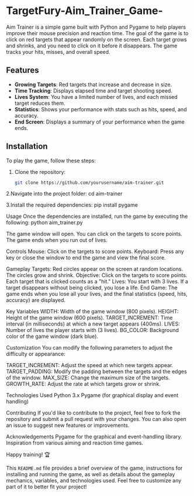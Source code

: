 
# TargetFury-Aim_Trainer_Game-

Aim Trainer is a simple game built with Python and Pygame to help players improve their mouse precision and reaction time. The goal of the game is to click on red targets that appear randomly on the screen. Each target grows and shrinks, and you need to click on it before it disappears. The game tracks your hits, misses, and overall speed.

## Features

- **Growing Targets**: Red targets that increase and decrease in size.
- **Time Tracking**: Displays elapsed time and target shooting speed.
- **Lives System**: You have a limited number of lives, and each missed target reduces them.
- **Statistics**: Shows your performance with stats such as hits, speed, and accuracy.
- **End Screen**: Displays a summary of your performance when the game ends.

## Installation

To play the game, follow these steps:

1. Clone the repository:
   ```bash
   git clone https://github.com/yourusername/aim-trainer.git
2.Navigate into the project folder:
 cd aim-trainer
 
3.Install the required dependencies:
pip install pygame

Usage
Once the dependencies are installed, run the game by executing the following:
python aim_trainer.py

The game window will open. You can click on the targets to score points. The game ends when you run out of lives.

Controls
Mouse: Click on the targets to score points.
Keyboard: Press any key or close the window to end the game and view the final score.

Gameplay
Targets: Red circles appear on the screen at random locations. The circles grow and shrink.
Objective: Click on the targets to score points. Each target that is clicked counts as a "hit."
Lives: You start with 3 lives. If a target disappears without being clicked, you lose a life.
End Game: The game ends when you lose all your lives, and the final statistics (speed, hits, accuracy) are displayed.

Key Variables
WIDTH: Width of the game window (800 pixels).
HEIGHT: Height of the game window (600 pixels).
TARGET_INCREMENT: Time interval (in milliseconds) at which a new target appears (400ms).
LIVES: Number of lives the player starts with (3 lives).
BG_COLOR: Background color of the game window (dark blue).

Customization
You can modify the following parameters to adjust the difficulty or appearance:

TARGET_INCREMENT: Adjust the speed at which new targets appear.
TARGET_PADDING: Modify the padding between the targets and the edges of the window.
MAX_SIZE: Change the maximum size of the targets.
GROWTH_RATE: Adjust the rate at which targets grow or shrink.

Technologies Used
Python 3.x
Pygame (for graphical display and event handling)

Contributing
If you'd like to contribute to the project, feel free to fork the repository and submit a pull request with your changes. You can also open an issue to suggest new features or improvements.

Acknowledgements
Pygame for the graphical and event-handling library.
Inspiration from various aiming and reaction time games.

Happy training! 🏆

This `README.md` file provides a brief overview of the game, instructions for installing and running the game, as well as details about the gameplay mechanics, variables, and technologies used. Feel free to customize any part of it to better fit your project!

